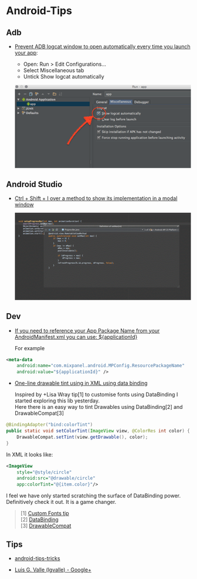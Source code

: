 # Android-Tips

## Adb

- [Prevent ADB logcat window to open automatically every time you launch your
  app](https://plus.google.com/+LuisGonz%C3%A1lezValle/posts/3QKHE5Xaa1u):

    - Open: Run > Edit Configurations...
    - Select Miscellaneous tab
    - Untick Show logcat automatically

    ![logcat_window](./img/logcat_window.webp)


## Android Studio

- [Ctrl + Shift + I over a method to show its implementation in a modal window](https://plus.google.com/+LuisGonz%C3%A1lezValle/posts/5thU2dwYgmm)

    ![implement_modal_window](./img/implement_modal_window.gif)

## Dev

- [If you need to reference your App Package Name from your AndroidManifest.xml
  you can use:
  ${applicationId}](https://plus.google.com/+LuisGonz%C3%A1lezValle/posts/QxkDv61Buce)

    For example

``` xml
<meta-data
    android:name="com.mixpanel.android.MPConfig.ResourcePackageName"
    android:value="${applicationId}" />
```

- [One-line drawable tint using in XML using data
  binding](https://plus.google.com/+LuisGonz%C3%A1lezValle/posts/YjUcVJ14Rf5)

  Inspired by +Lisa Wray tip[1] to customise fonts using DataBinding I started exploring this lib yesterday.  
  Here there is an easy way to tint Drawables using DataBinding[2] and DrawableCompat[3] 

```java
@BindingAdapter("bind:colorTint")
public static void setColorTint(ImageView view, @ColorRes int color) {
    DrawableCompat.setTint(view.getDrawable(), color);
}
```

In XML it looks like:

```xml
<ImageView
    style="@style/circle"
    android:src="@drawable/circle"
    app:colorTint="@{item.color}"/>
```

I feel we have only started scratching the surface of DataBinding power.
Definitively check it out. It is a game changer.

> [1] [Custom Fonts tip](https://plus.google.com/+LisaWrayZeitouni/posts/LTr5tX5M9mb)  
> [2] [DataBinding](https://developer.android.com/tools/data-binding/guide.html)  
> [3] [DrawableCompat](https://plus.google.com/+LisaWrayZeitouni/posts/LTr5tX5M9mb)


## Tips

- [android-tips-tricks](https://github.com/nisrulz/android-tips-tricks)

- [Luis G. Valle (lgvalle) - Google+](https://plus.google.com/+LuisGonz%C3%A1lezValle)